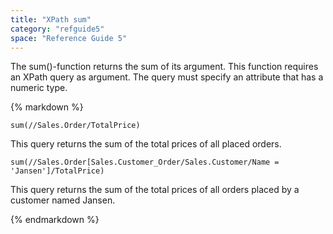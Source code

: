 ```yaml
---
title: "XPath sum"
category: "refguide5"
space: "Reference Guide 5"
---
```



The sum()-function returns the sum of its argument.
This function requires an XPath query as argument. The query must specify an attribute that has a numeric type.

<div class="alert alert-info">{% markdown %}

```
sum(//Sales.Order/TotalPrice)

```

This query returns the sum of the total prices of all placed orders.

```
sum(//Sales.Order[Sales.Customer_Order/Sales.Customer/Name = 'Jansen']/TotalPrice)

```

This query returns the sum of the total prices of all orders placed by a customer named Jansen.

{% endmarkdown %}</div>